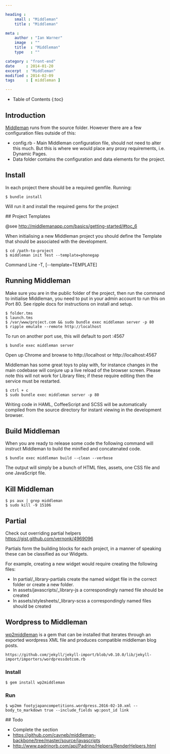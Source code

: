 ```yaml
---

heading :
    small : "Middleman"
    title : "Middleman"

meta :
    author : "Ian Warner"
    image  : ""
    title  : "Middleman"
    type   : ""

category : "front-end"
date     : 2014-01-20
excerpt  : "Middleman"
modified : 2014-02-09
tags     : [ middleman ]

---
```


* Table of Contents
{:toc}

## Introduction

[Middleman][] runs from the source folder. However there are a few configuration
files outside of this:

* config.rb - Main Middleman configuration file, should not need to alter this
  much. But this is where we would place any proxy requirements, i.e. Dynamic
  Pages.
* Data folder contains the configuration and data elements for the project.

## Install

In each project there should be a required gemfile. Running:

    $ bundle install

Will run it and install the required gems for the project

## Project Templates

@see http://middlemanapp.com/basics/getting-started/#toc_6

When initialising a new Middleman project you should define the Template that
should be associated with the development.

    $ cd /path-to-project
    $ middleman init Test --template=phonegap

Command Line
-T, [--template=TEMPLATE]

## Running Middleman

Make sure you are in the public folder of the project, then run the command to
initialise Middleman, you need to put in your admin account to run this on Port
80. See ripple docs for instructions on install and setup.

    $ folder.tms
    $ launch.tms
    $ /var/www/project.com && sudo bundle exec middleman server -p 80
    $ ripple emulate --remote http://localhost

To run on another port use, this will default to port :4567

    $ bundle exec middleman server

Open up Chrome and browse to http://localhost or http://localhost:4567

Middleman has some great toys to play with, for instance changes in the main
codebase will conjure up a live reload of the browser screen. Please note this
will not work for Library files; if these require editing then the service must
be restarted.

    $ ctrl + c
    $ sudo bundle exec middleman server -p 80

Writing code in HAML, CoffeeScript and SCSS will be automatically compiled from
the source directory for instant viewing in the development browser.

## Build Middleman

When you are ready to release some code the following command will instruct
Middleman to build the minified and concatenated code.

    $ bundle exec middleman build --clean --verbose

The output will simply be a bunch of HTML files, assets, one CSS file and one
JavaScript file.

## Kill Middleman

    $ ps aux | grep middleman
    $ sudo kill -9 15106

## Partial

Check out overriding partial helpers
https://gist.github.com/vernonk/4969096

Partials form the building blocks for each project, in a manner of speaking
these can be classified as our Widgets.

For example, creating a new widget would require creating the following files:

* In partial/_library-partials create the named widget file in the correct
  folder or create a new folder.
* In assets/javascripts/_library-js a correspondingly named file should be created
* In assets/stylesheets/_library-scss a correspondingly named files should be created

## Wordpress to Middleman

[wp2middleman][] is a gem that can be installed that iterates through an exported
wordpress XML file and produces compatible middleman blog posts.

    https://github.com/jekyll/jekyll-import/blob/v0.10.0/lib/jekyll-import/importers/wordpressdotcom.rb

### Install

    $ gem install wp2middleman

### Run

    $ wp2mm footyjapancompetitions.wordpress.2016-02-10.xml --body_to_markdown true --include_fields wp:post_id link

## Todo

* Complete the section
* https://github.com/cavneb/middleman-backbone/tree/master/source/javascripts
* http://www.padrinorb.com/api/Padrino/Helpers/RenderHelpers.html

[Middleman]:http://middlemanapp.com/
[wp2middleman]:https://github.com/mdb/wp2middleman